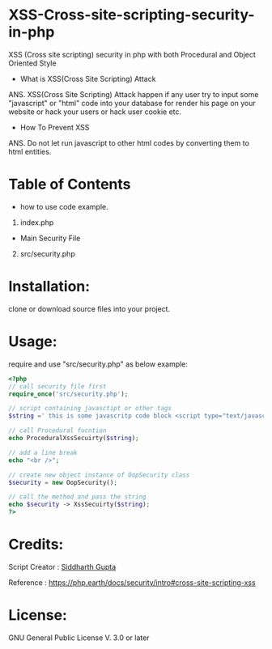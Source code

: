 # XSS-Cross-site-scripting-security-in-php
XSS (Cross site scripting) security in php with both Procedural and Object Oriented Style

- What is XSS(Cross Site Scripting) Attack

ANS. XSS(Cross Site Scripting) Attack happen if any user try to input some "javascript" or "html" code into your database for render his page on your website or hack your users or hack user cookie etc.

- How To Prevent XSS

ANS. Do not let run javascript to other html codes by converting them to html entities.

# Table of Contents

- how to use code example.

1. index.php

- Main Security File

2. src/security.php

# Installation:

clone or download source files into your project.

# Usage:

require and use "src/security.php" as below example:

```php
<?php
// call security file first
require_once('src/security.php');

// script containing javasctipt or other tags
$string =' this is some javascritp code block <script type="text/javascritp"> Code.... </script>';

// call Procedural fucntion
echo ProceduralXssSecuirty($string);

// add a line break
echo "<br />";

// create new object instance of OopSecurity class
$security = new OopSecurity();

// call the method and pass the string
echo $security -> XssSecuirty($string);
?>
```

# Credits:

Script Creator : <a href="https://siddharthgupta.online/" target="_blank">Siddharth Gupta</a>

Reference : https://php.earth/docs/security/intro#cross-site-scripting-xss

# License:

GNU General Public License V. 3.0 or later

